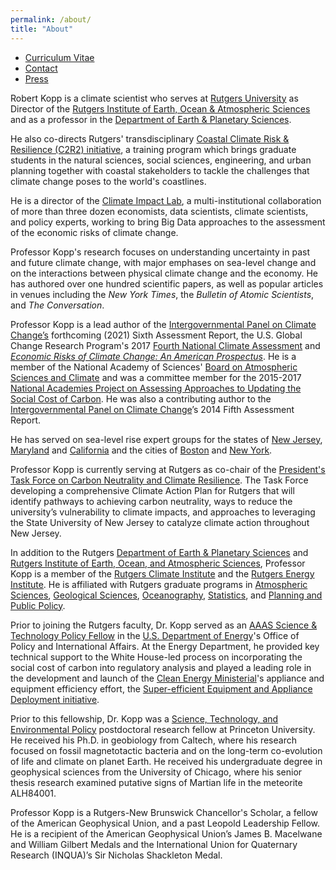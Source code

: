 ```yaml
---
permalink: /about/
title: "About"
---
```


* [Curriculum Vitae](/assets/cv.pdf)
* [Contact](/contact/)
* [Press](http://www.google.com/search?hl=en&gl=us&tbm=nws&q=%22Robert+Kopp%22+OR+%22Bob+Kopp%22+Rutgers)

Robert Kopp is a climate scientist who serves at [Rutgers University](http://www.rutgers.edu/) as Director of the [Rutgers Institute of Earth, Ocean & Atmospheric Sciences](http://eoas.rutgers.edu/) and as a professor in the [Department of Earth & Planetary Sciences](http://geology.rutgers.edu/).

He also co-directs Rutgers' transdisciplinary [Coastal Climate Risk & Resilience (C2R2) initiative](http://c2r2.rutgers.edu), a training program which brings graduate students in the natural sciences, social sciences, engineering, and urban planning together with coastal stakeholders to tackle the challenges that climate change poses to the world's coastlines.

He is a director of the [Climate Impact Lab](http://www.impactlab.org), a multi-institutional collaboration of more than three dozen economists, data scientists, climate scientists, and policy experts, working to bring Big Data approaches to the assessment of the economic risks of climate change.

Professor Kopp's research focuses on understanding uncertainty in past and future climate change, with major emphases on sea-level change and on the interactions between physical climate change and the economy. He has authored over one hundred scientific papers, as well as  popular articles in venues including the _New York Times_, the _Bulletin of Atomic Scientists_, and _The Conversation_.

Professor Kopp is a lead author of the [Intergovernmental Panel on Climate Change’s](http://www.ipcc.ch/) forthcoming (2021) Sixth Assessment Report, the U.S. Global Change Research Program's 2017 [Fourth National Climate Assessment](https://science2017.globalchange.gov) and [_Economic Risks of Climate Change: An American Prospectus_](http://www.climateprospectus.org/).  He is a member of the National Academy of Sciences' [Board on Atmospheric Sciences and Climate](http://www.dels.nas.edu/basc/) and was a committee member for the 2015-2017 [National Academies Project on Assessing Approaches to Updating the Social Cost of Carbon](https://www.nap.edu/catalog/24651/valuing-climate-damages-updating-estimation-of-the-social-cost-of). He was also a contributing author to the [Intergovernmental Panel on Climate Change](http://www.ipcc.ch)’s 2014 Fifth Assessment Report. 

He has served on sea-level rise expert groups for the states of [New Jersey](https://climatechange.rutgers.edu/resources/climate-change-and-new-jersey), [Maryland](http://www.umces.edu/sea-level) and [California](http://www.oceansciencetrust.org/projects/updating-californias-sea-level-rise-guidance/) and the cities of [Boston](https://www.boston.gov/departments/environment/climate-ready-boston) and [New York](http://www1.nyc.gov/site/orr/challenges/nyc-panel-on-climate-change.page).

Professor Kopp is currently serving at Rutgers as co-chair of the [President's Task Force on Carbon Neutrality and Climate Resilience](https://climatetaskforce.rutgers.edu/). The Task Force developing a comprehensive Climate Action Plan for Rutgers that will identify pathways to achieving carbon neutrality, ways to reduce the university’s vulnerability to climate impacts, and approaches to leveraging the State University of New Jersey to catalyze climate action throughout New Jersey.

In addition to the Rutgers  [Department of Earth & Planetary Sciences](http://geology.rutgers.edu/) and [Rutgers Institute of Earth, Ocean, and Atmospheric Sciences](http://eoas.rutgers.edu),
Professor Kopp is a member of the [Rutgers Climate Institute](http://climatechange.rutgers.edu) and the [Rutgers Energy Institute](http://rei.rutgers.edu/). He is affiliated with Rutgers graduate programs in [Atmospheric Sciences](http://atmos.rutgers.edu), [Geological Sciences](http://eps.rutgers.edu), [Oceanography](http://marine.rutgers.edu), [Statistics](http://statistics.rutgers.edu), and [Planning and Public Policy](http://policy.rutgers.edu/).

Prior to joining the Rutgers faculty, Dr. Kopp served as an [AAAS Science & Technology Policy Fellow](http://fellowships.aaas.org/) in the
[U.S. Department of Energy](http://www.energy.gov)'s Office of Policy and International Affairs. At the Energy Department, he provided key technical support to the White House-led process on incorporating the social cost of carbon into regulatory analysis and played a leading role in the development and launch of the [Clean Energy Ministerial](http://www.cleanenergyministerial.org)'s appliance and equipment efficiency effort, the [Super-efficient Equipment and Appliance Deployment initiative](http://www.superefficient.org).

Prior to this fellowship, Dr. Kopp was a [Science, Technology, and Environmental Policy](http://www.princeton.edu/step/) postdoctoral research fellow at Princeton University. He received his Ph.D. in geobiology from Caltech, where his research focused on fossil magnetotactic bacteria and on the long-term co-evolution of life and climate on planet Earth. He received his undergraduate degree in geophysical sciences from the University of Chicago, where his senior thesis research examined putative signs of Martian life in the meteorite ALH84001.

Professor Kopp is a Rutgers-New Brunswick Chancellor's Scholar, a fellow of the American Geophysical Union, and a past Leopold Leadership Fellow. He is a recipient of the American Geophysical Union’s James B. Macelwane and William Gilbert Medals and the International Union for Quaternary Research (INQUA)’s Sir Nicholas Shackleton Medal.